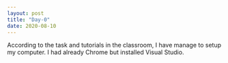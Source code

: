 ```yaml
---
layout: post
title: "Day-0"
date: 2020-08-10
---
```


According to the task and tutorials in  the classroom, I have manage to setup my computer. I had already Chrome but installed Visual Studio.



